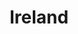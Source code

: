 ---
title: "Ireland"
cc-type: country
hashtag: ireland
cities:
  - Dublin
subdivision-of:
  - Europe
tags:
  - Country
  - Europe
---